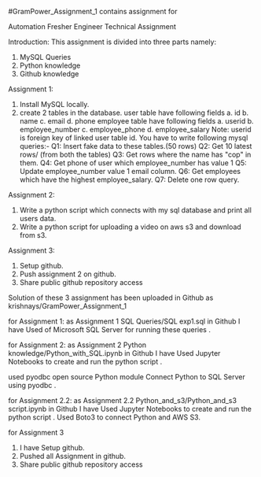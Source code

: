#GramPower_Assignment_1
contains assignment 
for

Automation Fresher Engineer Technical Assignment

Introduction:
This assignment is divided into three parts namely:
1. MySQL Queries
2. Python knowledge
3. Github knowledge

Assignment 1:
1. Install MySQL locally.
2. create 2 tables in the database.
user table have following fields
a. id
b. name
c. email
d. phone
employee table have following fields
a. userid
b. employee_number
c. employee_phone
d. employee_salary
Note: userid is foreign key of linked user table id.
You have to write following mysql queries:-
Q1: Insert fake data to these tables.(50 rows)
Q2: Get 10 latest rows/ (from both the tables)
Q3: Get rows where the name has "cop" in them.
Q4: Get phone of user which employee_number has value 1
Q5: Update employee_number value 1 email column.
Q6: Get employees which have the highest employee_salary.
Q7: Delete one row query.

Assignment 2:
1. Write a python script which connects with my sql database
and print all users data.
2. Write a python script for uploading a video on aws s3 and
download from s3.

Assignment 3:
1. Setup github.
2. Push assignment 2 on github.
3. Share public github repository access

Solution of these 3 assignment has been uploaded in Github as 
krishnays/GramPower_Assignment_1

for Assignment 1: as Assignment 1 SQL Queries/SQL exp1.sql in Github
I have Used of Microsoft SQL Server for running these queries .


for Assignment 2: as Assignment 2 Python knowledge/Python_with_SQL.ipynb in Github
I have Used Jupyter Notebooks to create and run the python script .

used pyodbc open source Python module
Connect Python to SQL Server using pyodbc .


for Assignment 2.2: as Assignment 2.2 Python_and_s3/Python_and_s3 script.ipynb
in Github
I have Used Jupyter Notebooks to create and run the python script .
Used Boto3 to connect Python and AWS S3.


for Assignment 3
1. I have Setup github.
2. Pushed all Assignment in github.
3. Share public github repository access
